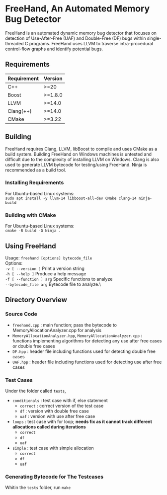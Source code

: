 # FreeHand, An Automated Memory Bug Detector
FreeHand is an automated dynamic memory bug detector that focuses on detection
of Use-After-Free (UAF) and Double-Free (DF) bugs within single-threaded C
programs. FreeHand uses LLVM to traverse intra-procedural control-flow graphs and 
identify potential bugs.

## Requirements
| Requirement | Version  |
|-------------|----------|
| C++         | \>=20    |
| Boost       | \>=1.8.0 |
| LLVM        | \>=14.0  |
| Clang(++)   | \>=14.0  |
| CMake       | \>=3.22  |

## Building
FreeHand requires Clang, LLVM, libBoost to compile and uses CMake as a build system.
Building FreeHand on Windows machines is untested and difficult due to the
complexity of installing LLVM on Windows. Clang is also used to generate LLVM
bytecode for testing/using FreeHand. Ninja is recommended as a build tool.

### Installing Requirements
For Ubuntu-based Linux systems:\
`sudo apt install -y llvm-14 libboost-all-dev CMake clang-14 ninja-build`

### Building with CMake
For Ubuntu-based Linux systems:\
`cmake -B build -G Ninja .`

## Using FreeHand
Usage: `freehand [options] bytecode_file`\
Options:\
`-v [ --version ]` Print a version string\
`-h [ --help ]` Produce a help message\
`-f [ --function ] arg` Specific functions to analyze\
`--bytecode_file arg`   Bytecode file to analyze.\

## Directory Overview

### Source Code

 - `freehand.cpp` : main function; pass the bytecode to MemoryAllocationAnalyzer.cpp for analysis
 - `MemoryAllocationAnalyzer.hpp`, `MemoryAllocationAnalyzer.cpp` : functions implementing algorithms for detecting any use after free cases or double free cases
 - `DF.hpp` : header file including functions used for detecting double free cases
 - `UAF.hpp` : header file including functions used for detecting use after free cases


### Test Cases

Under the folder called `tests`,
 - `conditionals` :  test case with if, else statement
 	- `correct` : correct version of the test case
	- `df` : version with double free case
	- `uaf` : version with use after free case
 - `loops` : test case with for loop; **needs fix as it cannot track different allocations called during iterations**
 	- `correct`
 	- `df`
 	- `uaf`
 - `simple` : test case with simple allocation 
 	- `correct`
	- `df`
	- `uaf`

### Generating Bytecode for The Testcases

Whitin the `tests` folder, run `make`

